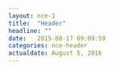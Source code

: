 ```yaml
---
layout: nce-1
title:  "Header"
headline: ""
date:   2015-08-17 09:09:59
categories: nce-header
actualdate: August 5, 2016
---
```

